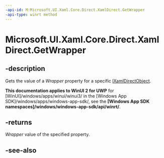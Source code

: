 ```yaml
---
-api-id: M:Microsoft.UI.Xaml.Core.Direct.XamlDirect.GetWrapper
-api-type: winrt method
---
```


# Microsoft.UI.Xaml.Core.Direct.XamlDirect.GetWrapper

<!--
public static Microsoft.UI.Xaml.Core.Direct.IXamlDirect GetWrapper ();
-->

## -description

Gets the value of a _Wrapper_ property for a specific [IXamlDirectObject](ixamldirectobject.md).

**This documentation applies to WinUI 2 for UWP** for [WinUI]/windows/apps/winui/winui3/ in the [Windows App SDK]/windows/apps/windows-app-sdk/, see the **[Windows App SDK namespaces]/windows/windows-app-sdk/api/winrt/**.

## -returns

_Wrapper_ value of the specified property.

## -see-also
